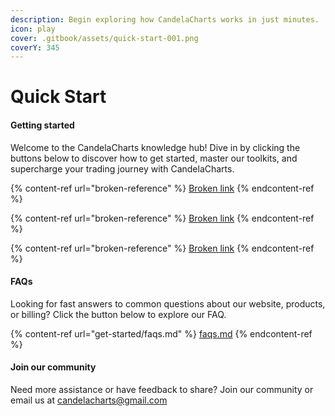 ```yaml
---
description: Begin exploring how CandelaCharts works in just minutes.
icon: play
cover: .gitbook/assets/quick-start-001.png
coverY: 345
---
```


# Quick Start

#### Getting started

Welcome to the CandelaCharts knowledge hub! Dive in by clicking the buttons below to discover how to get started, master our toolkits, and supercharge your trading journey with CandelaCharts.

{% content-ref url="broken-reference" %}
[Broken link](broken-reference)
{% endcontent-ref %}

{% content-ref url="broken-reference" %}
[Broken link](broken-reference)
{% endcontent-ref %}

{% content-ref url="broken-reference" %}
[Broken link](broken-reference)
{% endcontent-ref %}

#### FAQs

Looking for fast answers to common questions about our website, products, or billing? Click the button below to explore our FAQ.

{% content-ref url="get-started/faqs.md" %}
[faqs.md](get-started/faqs.md)
{% endcontent-ref %}

#### Join our community

Need more assistance or have feedback to share? Join our community or email us at candelacharts@gmail.com

